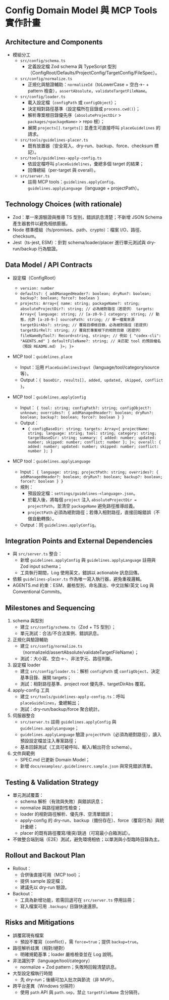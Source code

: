 # Config Domain Model 與 MCP Tools 實作計畫

## Architecture and Components

- 模組分工
    - `src/config/schema.ts`
        - 定義設定檔 Zod schema 與 TypeScript 型別（ConfigRoot/Defaults/ProjectConfig/TargetConfig/FileSpec）。
    - `src/config/normalize.ts`
        - 正規化與驗證輔助：`normalizeId`（toLowerCase + 空白→- + pattern 檢查），`assertAbsolute`，`validateTargetFileName`。
    - `src/config/loader.ts`
        - 載入設定檔（`configPath` 或 `configObject`）；
        - 決定相對路徑基準（設定檔所在目錄或 `process.cwd()`）；
        - 解析專案根目錄優先序（`absoluteProjectDir` > `packages/<packageName>` > repo 根）；
        - 展開 `projects[].targets[]` 並產生可直接呼叫 `placeGuidelines` 的請求。
    - `src/tools/guidelines-placer.ts`
        - 既有放置器（安全寫入、dry-run、backup、force、checksum 標記）。
    - `src/tools/guidelines-apply-config.ts`
        - 依設定檔呼叫 `placeGuidelines`，彙總多個 target 的結果；
        - 回傳總結（per-target 與 overall）。
    - `src/server.ts`
        - 註冊 MCP tools：`guidelines.applyConfig`、`guidelines.applyLanguage`（language + projectPath）。

## Technology Choices (with rationale)

- Zod：單一來源驗證與推導 TS 型別，錯誤訊息清楚；不新增 JSON Schema 產生器套件以避免相依膨脹。
- Node 標準模組（fs/promises、path、crypto）：檔案 I/O、路徑、checksum。
- Jest（ts-jest, ESM）：針對 schema/loader/placer 進行單元測試與 dry-run/backup 行為驗證。

## Data Model / API Contracts

- 設定檔（ConfigRoot）
    - `version: number`
    - `defaults?: { addManagedHeader?: boolean; dryRun?: boolean; backup?: boolean; force?: boolean }`
    - `projects: Array<{
      name: string;
      packageName?: string;
      absoluteProjectDir?: string; // 必為絕對路徑（若提供）
      targets: Array<{
        language: string; // [a-z0-9-]
        category: string; // 動態，允許 [a-z0-9-]
        sourcePath: string; // 單一檔案來源
        targetDirAbs?: string; // 覆寫目標根目錄，必為絕對路徑（若提供）
        targetDirRel?: string; // 覆寫於專案根下的相對目錄（若提供）
        fileNameByTool?: Record<string, string>; // 例如 { "codex-cli": "AGENTS.md" }
        defaultFileName?: string; // 未匹配 tool 的預設檔名（預設 README.md）
      }>;
    }>`
- MCP tool：`guidelines.place`
    - Input：沿用 `PlaceGuidelinesInput`（language/tool/category/source 等）。
    - Output：`{ baseDir, results[], added, updated, skipped, conflict }`。
- MCP tool：`guidelines.applyConfig`
    - Input：
      `{ tool: string; configPath?: string; configObject?: unknown; overrides?: { addManagedHeader?: boolean; dryRun?: boolean; backup?: boolean; force?: boolean } }`
    - Output：
        - `{
        configBaseDir: string;
        targets: Array<{
          projectName: string;
          language: string;
          tool: string;
          category: string;
          targetBaseDir: string;
          summary: { added: number; updated: number; skipped: number; conflict: number };
        }>;
        overall: { added: number; updated: number; skipped: number; conflict: number };
      }`

- MCP tool：`guidelines.applyLanguage`
    - Input：
      `{ language: string; projectPath: string; overrides?: { addManagedHeader?: boolean; dryRun?: boolean; backup?: boolean; force?: boolean } }`
    - 規則：
        - 預設設定檔：`settings/guidelines-<language>.json`。
        - 於載入後，將每個 `project` 注入 `absoluteProjectDir = projectPath`，並清空 `packageName` 避免路徑推導歧義。
        - `projectPath` 必須為絕對路徑；若傳入相對路徑，直接回報錯誤（不做自動轉換）。
    - Output：同 `guidelines.applyConfig`。

## Integration Points and External Dependencies

- 與 `src/server.ts` 整合：
    - 新增 `guidelines.applyConfig` 與 `guidelines.applyLanguage` 註冊與 Zod input schema；
    - 工具執行期間，Log 使用英文，錯誤以 actionable 訊息回傳。
- 依賴 `guidelines-placer.ts` 作為唯一寫入執行器，避免重複邏輯。
- AGENTS.md 約束：ESM、嚴格型別、命名匯出、中文註解/英文 Log 與 Conventional Commits。

## Milestones and Sequencing

1. schema 與型別
    - 建立 `src/config/schema.ts`（Zod + TS 型別）；
    - 單元測試：合法/不合法案例、錯誤訊息。
2. 正規化與驗證輔助
    - 建立 `src/config/normalize.ts`（normalizeId/assertAbsolute/validateTargetFileName）；
    - 測試：大小寫、空白→-、非法字元、路徑判斷。
3. 設定檔 loader
    - 建立 `src/config/loader.ts`：解析 `configPath` 或 `configObject`、決定基準目錄、展開 targets；
    - 測試：相對路徑基準、project root 優先序、targetDirAbs 覆寫。
4. apply-config 工具
    - 建立 `src/tools/guidelines-apply-config.ts`：呼叫 `placeGuidelines`，彙總輸出；
    - 測試：dry-run/backup/force 聚合統計。
5. 伺服器整合
    - `src/server.ts` 註冊 `guidelines.applyConfig` 與 `guidelines.applyLanguage`；
    - `guidelines.applyLanguage` 驗證 `projectPath`（必須為絕對路徑），讀入預設設定檔並注入專案路徑；
    - 基本回歸測試（工具可被呼叫、輸入/輸出符合 schema）。
6. 文件與範例
    - SPEC.md 已更新 Domain Model；
    - 新增 `docs/examples/.guidelinesrc.sample.json` 與常見錯誤清單。

## Testing & Validation Strategy

- 單元測試覆蓋：
    - schema 解析（有效與失敗）與錯誤訊息；
    - normalize 與路徑絕對性檢查；
    - loader 的相對路徑解析、優先序、空清單錯誤；
    - apply-config 的 dry-run、backup（備份存在）、force（覆寫行為）與統計彙總；
    - placer 的既有路徑覆寫/衝突/跳過（可寫最小白箱測試）。
- 不做整合端到端（E2E）測試，避免環境相依；以單測與小型臨時目錄為主。

## Rollout and Backout Plan

- Rollout：
    - 合併後直接可用（MCP tool）；
    - 提供 sample 設定檔；
    - 建議先以 dry-run 驗證。
- Backout：
    - 工具為新增功能，若需回退可在 `src/server.ts` 停用註冊；
    - 寫入檔案可用 `.backups/` 目錄快速還原。

## Risks and Mitigations

- 誤覆寫現有檔案
    - 預設不覆寫（conflict），需 `force=true`；提供 `backup=true`。
- 路徑解析歧異（相對/絕對）
    - 明確規範基準；loader 嚴格檢查並在 Log 說明。
- 非法識別字（language/tool/category）
    - normalize + Zod pattern；失敗時回報清楚訊息。
- 大型設定檔執行時間
    - 先 dry-run；後續可加入批次與節流（非 MVP）。
- 跨平台差異（Windows 分隔符）
    - 使用 `path` API 與 `path.sep`，禁止 `targetFileName` 含分隔符。
